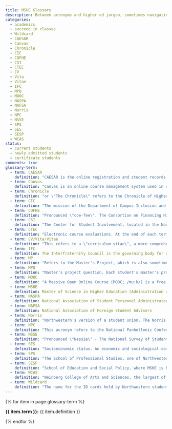 ```yaml
---
title: MSHE Glossary
description: Between acronyms and higher ed jargon, sometimes navigating all the terms thrown around in class and at internship sites can be hard to keep up with. Here is our cheat sheet of common terms.  
categories: 
  - academics
  - succeed in classes
  - Wildcard
  - CAESAR
  - Canvas
  - Chronicle
  - CIC
  - COFHE
  - CSI
  - CTEC
  - CV
  - Vita
  - Vitae
  - IFC
  - MPQ
  - MOOC
  - NASPA
  - NAFSA
  - Norris
  - NPC
  - NSSE
  - SPS
  - SES
  - SESP
  - WCAS
status:  
  - current students
  - newly admitted students
  - certificate students
comments: true
glossary-term:
  - term: CAESAR
    definition: "CAESAR is the online registration and student records system accessible at www.northwestern.edu/caesar. You can use CAESAR to access your grades, class schedule, account, financial holds, CTECs, etc."
  - term: Canvas
    definition: "Canvas is an online course management system used in classes for uploading assignments, posting readings, and hosting class discussions on the online discussion boards."
  - term: Chronicle
    definition: "or \"The Chronicle\" refers to the Chronicle of Higher Education, a periodical about higher education that many higher education professionals read daily."
  - term: CIC
    definition: "The mission of the Department of Campus Inclusion and Community (CIC) is to work collaboratively with the university community to cultivate inclusive learning environments through the intentional engagement with difference across and within various identities. CIC is the umbrella department for sub-departments including Multicultural Student Affairs (MSA), Student Enrichment Services (SES), and will include Social Justice Education (SJE) in the future."
  - term: COFHE
    definition: "Pronounced \"coe-fee\". The Consortion on Financing Higher Education is an organization of thirty-five highly selective colleges and universities, all of which are committed to meeting the full demonstrated financial need of admitted students. These institutions gather and share data on matters pertaining to access, affordability, and assessment, particularly as they relate to undergraduate education, admissions, financial aid, and the financing of higher education. All data supplied to, compiled by, and shared among the Consortium are subject to strict confidentiality guidelines. Northwestern is a member of COFHE."
  - term: CSI
    definition: "The Center for Student Involvement, located in the Norris Center, oversees 480 student organizations and provides advising and training for the leaders of Northwestern's student groups. Several MSHE students have interned with CSI."
  - term: CTEC
    definition: "Electronic course evaluations. At the end of each term students are asked to fill out these anonymous course evaluations via CAESAR. Students will be reminded to complete CTECs via email, but instructors often remind students to complete CTECs as well. CTECs are only available to students who have completed CTECs in prior quarters."
  - term: CV/Vita/Vitae
    definition: "This refers to a \"curriculum vitae\", a more comprehensive version of a résumé. A CV elaborates on education to a greater degree than a résumé and is expected to include a comprehensive listing of professional history including every term of employment, academic credential, publication, contribution or significant achievement. In certain professions, it may even include samples of the person's work and may run too many pages."
  - term: IFC
    definition: The Interfraternity Council is the governing body for all fraternity chapters at Northwestern.
  - term: MP
    definition: "Refers to the Master's Project, which is also sometimes called the master's thesis."
  - term: MPQ
    definition: "Master's project question. Each student's master's project is guided by a central research question, which the student articulates and refines throughout the master's project sequence."
  - term: MOOC
    definition: "A Massive Open Online Course (MOOC; /muːk/) is a free, online, not-for-credit course aimed at unlimited participation and open access. There are a few different MOOC providers, including Coursera (with whom Northwestern is partnered), EdX, and Udacity."
  - term: MSHE
    definition: Master of Science in Higher Education (Administration and Policy). In CAESAR you will see it listed as MS_HE.
  - term: NASPA
    definition: National Association of Student Personnel Administrators. The largest student affairs professional organization for student affairs administrators in higher education). Many professional organizations are referred to by their acronyms. See list of professional organizations.
  - term: NAFSA
    definition: National Association of Foreign Student Advisers
  - term: Norris
    definition: "Northwestern's version of a student union. The Norris University center has a number of services, including a food court, the campus bookstore, and the wildcard (student ID) office."
  - term: NPC
    definition: "This acronym refers to the National Panhellenic Conference, an umbrella organization for 26 international women's fraternities and sororities."
  - term: NSSE
    definition: "Pronounced \"Nessie\" - The National Survey of Student Engagement. NSSE annually collects information at hundreds of four-year colleges and universities about student participation in programs and activities that institutions provide for their learning and personal development. The results provide an estimate of how undergraduates spend their time and what they gain from attending college."
  - term: SES
    definition: "Socioeconomic status. An economic and sociological combined total measure of a person or family's income family’s economic, educational and social position in relation to others. You'll most often hear this used in terms of \"low SES students\" - meaning students from low income families."
  - term: SPS
    definition: "The School of Professional Studies, one of Northwestern's 12 schools. SPS serves primarily non-traditional, adult students."
  - term: SESP
    definition: "School of Education and Social Policy, where MSHE is housed."
  - term: WCAS
    definition: "Weinberg College of Arts and Sciences, the largest of Northwestern's 12 schools/colleges."
  - term: Wildcard
    definition: "The name for the ID cards held by Northwestern students, faculty and staff. You will need to use your Wildcard to enter the library, to ride the intercampus shuttle and to access a number of other services that are restricted to members of the NU community."
---
```


  {% for item in page.glossary-term %}
  <div>
  <p><strong>{{ item.term }}:</strong> {{ item.definition }}</p>
  </div>
  {% endfor %}